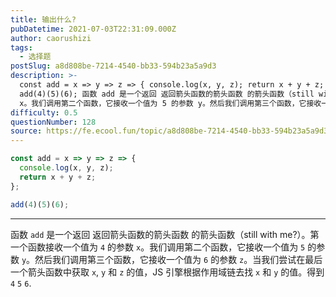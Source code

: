 ```yaml
---
title: 输出什么?
pubDatetime: 2021-07-03T22:31:09.000Z
author: caorushizi
tags:
  - 选择题
postSlug: a8d808be-7214-4540-bb33-594b23a5a9d3
description: >-
  const add = x => y => z => { console.log(x, y, z); return x + y + z; };
  add(4)(5)(6); 函数 add 是一个返回 返回箭头函数的箭头函数 的箭头函数（still with me?）。第一个函数接收一个值为 4 的参数
  x。我们调用第二个函数，它接收一个值为 5 的参数 y。然后我们调用第三个函数，它接收一个值为 6
difficulty: 0.5
questionNumber: 128
source: https://fe.ecool.fun/topic/a8d808be-7214-4540-bb33-594b23a5a9d3
---
```


```javascript
const add = x => y => z => {
  console.log(x, y, z);
  return x + y + z;
};

add(4)(5)(6);
```

---

函数 `add` 是一个返回 返回箭头函数的箭头函数 的箭头函数（still with me?）。第一个函数接收一个值为 `4` 的参数 `x`。我们调用第二个函数，它接收一个值为 `5` 的参数 `y`。然后我们调用第三个函数，它接收一个值为 `6` 的参数 `z`。当我们尝试在最后一个箭头函数中获取 `x`, `y` 和 `z` 的值，JS 引擎根据作用域链去找 `x` 和 `y` 的值。得到 `4` `5` `6`.
